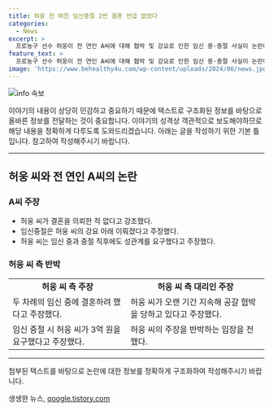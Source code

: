 ```yaml
---
title: 허웅 전 여친 임신중절 2번 결혼 언급 없었다
categories:
  - News
excerpt: >
  프로농구 선수 허웅이 전 연인 A씨에 대해 협박 및 강요로 인한 임신 중·중절 사실이 논란이 되고 있다. A씨는 허웅이 결혼 제안을 하지 않았다고 주장하며, 허웅은 임신 중·중절 직후에도 성관계를 요구했다고 주장했다. 또한, 허웅 측은 A씨가 공개를 협박하며 돈을 요구했다고 주장하고 있어, 양측의 입장차가 큰 관심을 불러일으키고 있다.
feature_text: >
  프로농구 선수 허웅이 전 연인 A씨에 대해 협박 및 강요로 인한 임신 중·중절 사실이 논란이 되고 있다. A씨는 허웅이 결혼 제안을 하지 않았다고 주장하며, 허웅은 임신 중·중절 직후에도 성관계를 요구했다고 주장했다. 또한, 허웅 측은 A씨가 공개를 협박하며 돈을 요구했다고 주장하고 있어, 양측의 입장차가 큰 관심을 불러일으키고 있다.
image: 'https://www.behealthy4u.com/wp-content/uploads/2024/06/news.jpg'
---
```


<p><img src="https://www.behealthy4u.com/wp-content/uploads/2024/06/news.jpg" alt="info 속보" /></p>

<p>이야기의 내용이 상당히 민감하고 중요하기 때문에 텍스트로 구조화된 정보를 바탕으로 올바른 정보를 전달하는 것이 중요합니다. 이야기의 성격상 객관적으로 보도해야하므로 해당 내용을 정확하게 다루도록 도와드리겠습니다. 아래는 글을 작성하기 위한 기본 틀입니다. 참고하여 작성해주시기 바랍니다.</p>

<hr />

<h2 data-ke-size="size26">허웅 씨와 전 연인 A씨의 논란</h2>

<p data-ke-size="size16"></p>

<h3 data-ke-size="size24">A씨 주장</h3>

<ul>
    <li>허웅 씨가 결혼을 의뢰한 적 없다고 강조했다.</li>
    <li>임신중절은 허웅 씨의 강요 아래 이뤄졌다고 주장했다.</li>
    <li>허웅 씨는 임신 중과 중절 직후에도 성관계를 요구했다고 주장했다.</li>
</ul>

<h3 data-ke-size="size24">허웅 씨 측 반박</h3>

<table>
    <tr>
        <td style="text-align: center; height: 17px;"><b>허웅 씨 측 주장</b></td>
        <td style="text-align: center; height: 17px;"><b>허웅 씨 측 대리인 주장</b></td>
    </tr>
    <tr>
        <td>두 차례의 임신 중에 결혼하려 했다고 주장했다.</td>
        <td>허웅 씨가 오랜 기간 지속해 공갈 협박을 당하고 있다고 주장했다.</td>
    </tr>
    <tr>
        <td>임신 중절 시 허웅 씨가 3억 원을 요구했다고 주장했다.</td>
        <td>허웅 씨의 주장을 반박하는 입장을 전했다.</td>
    </tr>
</table>

<hr />

<p>첨부된 텍스트를 바탕으로 논란에 대한 정보를 정확하게 구조화하여 작성해주시기 바랍니다.</p>
생생한 뉴스, <a href="https://qoogle.tistory.com" rel="dofollow">qoogle.tistory.com</a>


